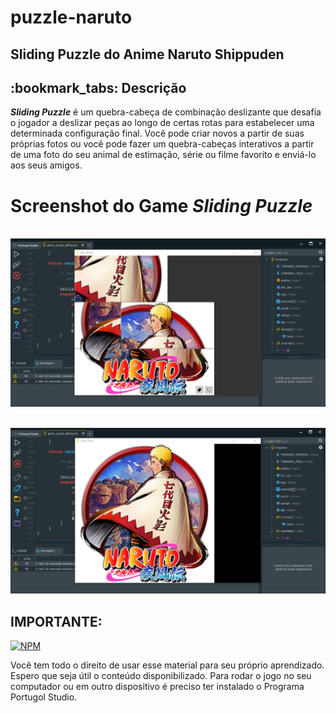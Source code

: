 # puzzle-naruto

## Sliding Puzzle do Anime Naruto Shippuden

<h2>:bookmark_tabs: Descrição</h2>

_**Sliding Puzzle**_ é um quebra-cabeça de combinação deslizante que desafia o jogador a deslizar peças ao longo de certas rotas para estabelecer uma determinada configuração final. Você pode criar novos a partir de suas próprias fotos ou você pode fazer um quebra-cabeças interativos a partir de uma foto do seu animal de estimação, série ou filme favorito e enviá-lo aos seus amigos.

# Screenshot do Game _**Sliding Puzzle**_

<br><img src="logo.png" alt="logo do game puzzle-naruto"><br>

<br><img src="logo2.png" alt="logo do game puzzle-naruto"><br>


## IMPORTANTE:

 [![NPM](https://img.shields.io/npm/l/react)](https://github.com/RonaldoBento/puzzle-naruto/blob/main/LICENSE) 

Você tem todo o direito de usar esse material para seu próprio aprendizado. Espero que seja útil o conteúdo disponibilizado. Para rodar o jogo no seu computador ou em outro dispositivo é preciso ter instalado o Programa Portugol Studio. 
